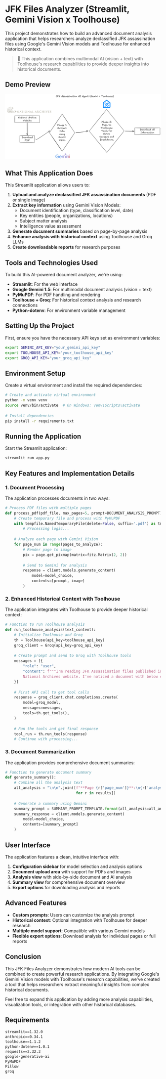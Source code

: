 # JFK Files Analyzer (Streamlit, Gemini Vision x Toolhouse)

This project demonstrates how to build an advanced document analysis application that helps researchers analyze declassified JFK assassination files using Google's Gemini Vision models and Toolhouse for enhanced historical context.

> 👋 This application combines multimodal AI (vision + text) with Toolhouse's research capabilities to provide deeper insights into historical documents.

## Demo Preview
![JFK Files Analyzer Demo](demo.png)


## What This Application Does

This Streamlit application allows users to:

1. **Upload and analyze declassified JFK assassination documents** (PDF or single image)
2. **Extract key information** using Gemini Vision Models:
   - Document identification (type, classification level, date)
   - Key entities (people, organizations, locations)
   - Subject matter analysis
   - Intelligence value assessment
3. **Generate document summaries** based on page-by-page analysis
4. **Enhance analysis with historical context** using Toolhouse and Groq LLMs
5. **Create downloadable reports** for research purposes

## Tools and Technologies Used

To build this AI-powered document analyzer, we're using:

- **Streamlit**: For the web interface
- **Google Gemini 1.5**: For multimodal document analysis (vision + text)
- **PyMuPDF**: For PDF handling and rendering
- **Toolhouse + Groq**: For historical context analysis and research connections
- **Python-dotenv**: For environment variable management

## Setting Up the Project

First, ensure you have the necessary API keys set as environment variables:

```bash
export GEMINI_API_KEY="your_gemini_api_key"
export TOOLHOUSE_API_KEY="your_toolhouse_api_key"  
export GROQ_API_KEY="your_groq_api_key"            
```

## Environment Setup

Create a virtual environment and install the required dependencies:

```bash
# Create and activate virtual environment
python -m venv venv
source venv/bin/activate  # On Windows: venv\Scripts\activate

# Install dependencies
pip install -r requirements.txt
```

## Running the Application

Start the Streamlit application:

```bash
streamlit run app.py
```

## Key Features and Implementation Details

### 1. Document Processing

The application processes documents in two ways:

```python
# Process PDF files with multiple pages
def process_pdf(pdf_file, max_pages=5, prompt=DOCUMENT_ANALYSIS_PROMPT):
    # Create temporary file and process with PyMuPDF
    with tempfile.NamedTemporaryFile(delete=False, suffix='.pdf') as tmp_file:
        # Processing logic...
        
    # Analyze each page with Gemini Vision
    for page_num in range(pages_to_analyze):
        # Render page to image
        pix = page.get_pixmap(matrix=fitz.Matrix(2, 2))
        
        # Send to Gemini for analysis
        response = client.models.generate_content(
            model=model_choice,
            contents=[prompt, image]
        )
```

### 2. Enhanced Historical Context with Toolhouse

The application integrates with Toolhouse to provide deeper historical context:

```python
# Function to run Toolhouse analysis
def run_toolhouse_analysis(text_content):
    # Initialize Toolhouse and Groq
    th = Toolhouse(api_key=toolhouse_api_key)
    groq_client = Groq(api_key=groq_api_key)
    
    # Create prompt and send to Groq with Toolhouse tools
    messages = [{
        "role": "user",
        "content": f"""I'm reading JFK Assassination files published in the 
        National Archives website. I've noticed a document with below content..."""
    }]
    
    # First API call to get tool calls
    response = groq_client.chat.completions.create(
        model=groq_model,
        messages=messages,
        tools=th.get_tools(),
    )
    
    # Run the tools and get final response
    tool_run = th.run_tools(response)
    # Continue with processing...
```

### 3. Document Summarization

The application provides comprehensive document summaries:

```python
# Function to generate document summary
def generate_summary():
    # Combine all the analysis text
    all_analysis = "\n\n".join([f"**Page {r['page_num']}**:\n{r['analysis']}" 
                                for r in results])
    
    # Generate a summary using Gemini
    summary_prompt = SUMMARY_PROMPT_TEMPLATE.format(all_analysis=all_analysis)
    summary_response = client.models.generate_content(
        model=model_choice,
        contents=[summary_prompt]
    )
```

## User Interface

The application features a clean, intuitive interface with:

1. **Configuration sidebar** for model selection and analysis options
2. **Document upload area** with support for PDFs and images
3. **Analysis view** with side-by-side document and AI analysis
4. **Summary view** for comprehensive document overview
5. **Export options** for downloading analysis and reports

## Advanced Features

- **Custom prompts**: Users can customize the analysis prompt
- **Historical context**: Optional integration with Toolhouse for deeper research
- **Multiple model support**: Compatible with various Gemini models
- **Flexible export options**: Download analysis for individual pages or full reports

## Conclusion

This JFK Files Analyzer demonstrates how modern AI tools can be combined to create powerful research applications. By integrating Google's Gemini Vision models with Toolhouse's research capabilities, we've created a tool that helps researchers extract meaningful insights from complex historical documents.

Feel free to expand this application by adding more analysis capabilities, visualization tools, or integration with other historical databases.

## Requirements

```
streamlit==1.32.0
anthropic==0.34.1
toolhouse==1.1.2
python-dotenv==1.0.1
requests==2.32.3
google-generative-ai
PyMuPDF
Pillow
groq
```